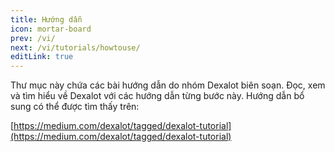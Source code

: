 ```yaml
---
title: Hướng dẫn
icon: mortar-board
prev: /vi/
next: /vi/tutorials/howtouse/
editLink: true
---
```


Thư mục này chứa các bài hướng dẫn do nhóm Dexalot biên soạn. Đọc, xem và tìm hiểu về Dexalot với các hướng dẫn từng bước này. Hướng dẫn bổ sung có thể được tìm thấy trên:

[https://medium.com/dexalot/tagged/dexalot-tutorial](https://medium.com/dexalot/tagged/dexalot-tutorial)

